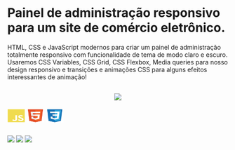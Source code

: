 # Painel de administração responsivo para um site de comércio eletrônico.

 HTML, CSS e JavaScript modernos para criar um painel de administração totalmente responsivo com funcionalidade de tema de modo claro e escuro. Usaremos CSS Variables, CSS Grid, CSS Flexbox, Media queries para nosso design responsivo e transições e animações CSS para alguns efeitos interessantes de animação!

##

<div align="center">
<img src="https://user-images.githubusercontent.com/94022200/189768863-343a871c-2eed-49ae-b646-448b47f20f3b.png" width="600px" />
</div

  
  ##
  
<div style="display: inline_block"><br>
  <img align="center" alt="Rafa-Js" height="30" width="40" src="https://raw.githubusercontent.com/devicons/devicon/master/icons/javascript/javascript-plain.svg">
  <img align="center" alt="Rafa-HTML" height="30" width="40" src="https://raw.githubusercontent.com/devicons/devicon/master/icons/html5/html5-original.svg">
  <img align="center" alt="Rafa-CSS" height="30" width="40" src="https://raw.githubusercontent.com/devicons/devicon/master/icons/css3/css3-original.svg">
  </div>
  
  ##
  
<a href = "mailto:henrique.vhernandes@gmail.com"><img src="https://img.shields.io/badge/-Gmail-%23333?style=for-the-badge&logo=gmail&logoColor=white" target="_blank"></a>
<a href="https://www.linkedin.com/in/henriquehernandes/" target="_blank"><img src="https://img.shields.io/badge/-LinkedIn-%230077B5?style=for-the-badge&logo=linkedin&logoColor=white" target="_blank"></a>
<a href="https://github.com/HenriqueHernandes" target="_blank"><img src="https://img.shields.io/badge/-Portf%C3%B3lio-brown?style=for-the-badge&logo=true" target="_blank"></a>
  
</div>
